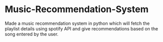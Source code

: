 # Music-Recommendation-System

Made a music recommendation system in python which will fetch the playlist details using spotify API and give recommendations based on the song entered by the user.

